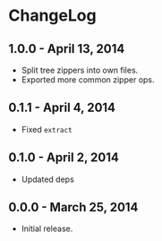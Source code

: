 # ChangeLog

## 1.0.0 - April 13, 2014
* Split tree zippers into own files.
* Exported more common zipper ops.

## 0.1.1 - April 4, 2014
* Fixed `extract`

## 0.1.0 - April 2, 2014
* Updated deps

## 0.0.0 - March 25, 2014
* Initial release.
